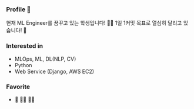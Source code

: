 ### Profile 👋
현재 ML Engineer를 꿈꾸고 있는 학생입니다! 🙋‍♂️
1일 1커밋 목표로 열심히 달리고 있습니다! 🌱
### Interested in
- MLOps, ML, DL(NLP, CV)
- Python
- Web Service (Django, AWS EC2)
### Favorite
- 🍔 🏃‍♂️ 🏋️‍♂️
